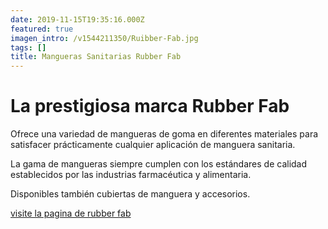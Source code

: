 ```yaml
---
date: 2019-11-15T19:35:16.000Z
featured: true
imagen_intro: /v1544211350/Ruibber-Fab.jpg
tags: []
title: Mangueras Sanitarias Rubber Fab
---
```

# La prestigiosa marca Rubber Fab

Ofrece una variedad de mangueras de goma en diferentes materiales para satisfacer prácticamente cualquier aplicación de manguera sanitaria.

La gama de mangueras siempre cumplen con los estándares de calidad establecidos por las industrias farmacéutica y alimentaria.

Disponibles también cubiertas de manguera y accesorios.

[visite la pagina de rubber fab](www.rubberfab.com "pagina web")